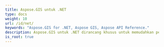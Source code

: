 ```yaml
---
title: Aspose.GIS untuk .NET
type: docs
weight: 10
url: /id/net/
keywords: "Aspose.GIS for .NET, Aspose GIS, Aspose API Reference."
description: Aspose.GIS untuk .NET dirancang khusus untuk memudahkan pengembang .NET bekerja dengan data geospasial yang disimpan dalam berbagai format file.
is_root: true
---
```

